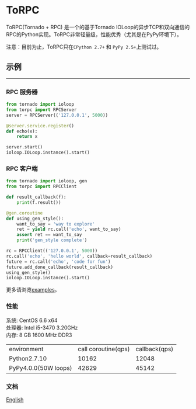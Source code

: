 # ToRPC

ToRPC(Tornado + RPC) 是一个的基于Tornado IOLoop的异步TCP和双向通信的RPC的Python实现。ToRPC非常轻量级，性能优秀（尤其是在PyPy环境下）。

注意：目前为止，ToRPC只在`CPython 2.7+` 和 `PyPy 2.5+`上测试过。

## 示例
--------

### RPC 服务器
```python
from tornado import ioloop
from torpc import RPCServer
server = RPCServer(('127.0.0.1', 5000))

@server.service.register()
def echo(x):
    return x

server.start()
ioloop.IOLoop.instance().start()
```

### RPC 客户端
```python
from tornado import ioloop, gen
from torpc import RPCClient

def result_callback(f):
    print(f.result())

@gen.coroutine
def using_gen_style():
    want_to_say = 'way to explore'
    ret = yield rc.call('echo', want_to_say)
    assert ret == want_to_say
    print('gen_style complete')

rc = RPCClient(('127.0.0.1', 5000))
rc.call('echo', 'hello world', callback=result_callback)
future = rc.call('echo', 'code for fun')
future.add_done_callback(result_callback)
using_gen_style()
ioloop.IOLoop.instance().start()
```

更多请浏览[examples](https://github.com/yoki123/torpc/tree/master/examples)。

### 性能

系统: CentOS 6.6 x64<br/>
处理器: Intel i5-3470 3.20GHz<br/>
内存: 8 GB 1600 MHz DDR3

<table>
<tr>
    <td>environment</td>
    <td>call coroutine(qps)</td>
    <td>callback(qps)</td>
</tr>
<tr>
    <td>Python2.7.10</td>
    <td>10162</td>
    <td>12048</td>
</tr>
<tr>
    <td>PyPy4.0.0(50W loops)</td>
    <td>42629</td>
    <td>45142</td>
</tr>
</table>

### 文档
[English](https://github.com/yoki123/torpc/blob/master/README.md)